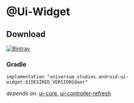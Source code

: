 @Ui-Widget
===============

## Download ##
[![Bintray](https://api.bintray.com/packages/universum-studios/android/universum.studios.android%3Aui/images/download.svg)](https://bintray.com/universum-studios/android/universum.studios.android%3Aui/_latestVersion)

### Gradle ###

    implementation "universum.studios.android:ui-widget:${DESIRED_VERSION}@aar"

_depends on:_
[ui-core](https://github.com/universum-studios/android_ui/tree/master/library-core),
[ui-controller-refresh](https://github.com/universum-studios/android_ui/tree/master/library-controller-refresh)